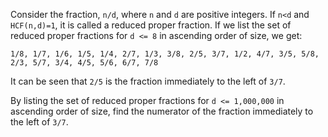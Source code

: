 Consider the fraction, `n/d`, where `n` and `d` are positive integers. If `n<d` and `HCF(n,d)=1`, 
it is called a reduced proper fraction.
If we list the set of reduced proper fractions for `d <= 8` in ascending order of size, we get:

~~~
1/8, 1/7, 1/6, 1/5, 1/4, 2/7, 1/3, 3/8, 2/5, 3/7, 1/2, 4/7, 3/5, 5/8, 2/3, 5/7, 3/4, 4/5, 5/6, 6/7, 7/8
~~~

It can be seen that `2/5` is the fraction immediately to the left of `3/7`.

By listing the set of reduced proper fractions for `d <= 1,000,000` in ascending order of size, 
find the numerator of the fraction immediately to the left of `3/7`.